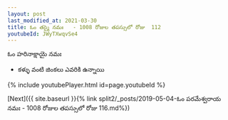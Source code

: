 ```yaml
---
layout: post
last_modified_at: 2021-03-30
title: ఓం తస్మై నమః   - 1008 రోజుల తపస్సులో రోజు  112
youtubeId: JWyTXwqvSe4
---
```

 
 
 ఓం హరినాక్షాయై నమః  
 
 -  కళ్ళు వంటి జింకలు ఎవరికి ఉన్నాయి 
 
  
 
  
 
 
 
 
 
 


{% include youtubePlayer.html id=page.youtubeId %}
 
[Next]({{ site.baseurl }}{% link  split2/_posts/2019-05-04-ఓం పరమేశ్వరాయ నమః   - 1008 రోజుల తపస్సులో రోజు  116.md%})
 
